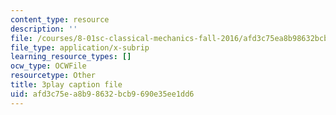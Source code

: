 ```yaml
---
content_type: resource
description: ''
file: /courses/8-01sc-classical-mechanics-fall-2016/afd3c75ea8b98632bcb9690e35ee1dd6_vkWY73HnNYA.srt
file_type: application/x-subrip
learning_resource_types: []
ocw_type: OCWFile
resourcetype: Other
title: 3play caption file
uid: afd3c75e-a8b9-8632-bcb9-690e35ee1dd6
---
```

